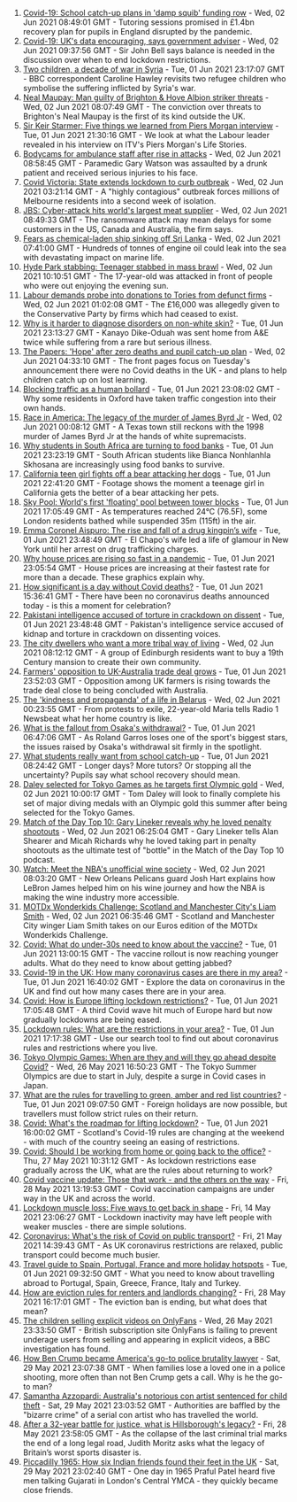 1. [Covid-19: School catch-up plans in 'damp squib' funding row](https://www.bbc.co.uk/news/education-57320450) - Wed, 02 Jun 2021 08:49:01 GMT - Tutoring sessions promised in £1.4bn recovery plan for pupils in England disrupted by the pandemic.
2. [Covid-19: UK's data encouraging, says government adviser](https://www.bbc.co.uk/news/uk-57328138) - Wed, 02 Jun 2021 09:37:56 GMT - Sir John Bell says balance is needed in the discussion over when to end lockdown restrictions.
3. [Two children, a decade of war in Syria](https://www.bbc.co.uk/news/world-middle-east-57288266) - Tue, 01 Jun 2021 23:17:07 GMT - BBC correspondent Caroline Hawley revisits two refugee children who symbolise the suffering inflicted by Syria's war.
4. [Neal Maupay: Man guilty of Brighton & Hove Albion striker threats](https://www.bbc.co.uk/news/uk-england-sussex-57326901) - Wed, 02 Jun 2021 08:07:49 GMT - The conviction over threats to Brighton's Neal Maupay is the first of its kind outside the UK.
5. [Sir Keir Starmer: Five things we learned from Piers Morgan interview](https://www.bbc.co.uk/news/uk-politics-57321990) - Tue, 01 Jun 2021 21:30:16 GMT - We look at what the Labour leader revealed in his interview on ITV's Piers Morgan's Life Stories.
6. [Bodycams for ambulance staff after rise in attacks](https://www.bbc.co.uk/news/health-57318424) - Wed, 02 Jun 2021 08:58:45 GMT - Paramedic Gary Watson was assaulted by a drunk patient and received serious injuries to his face.
7. [Covid Victoria: State extends lockdown to curb outbreak](https://www.bbc.co.uk/news/world-australia-57325513) - Wed, 02 Jun 2021 03:21:14 GMT - A "highly contagious" outbreak forces millions of Melbourne residents into a second week of isolation.
8. [JBS: Cyber-attack hits world's largest meat supplier](https://www.bbc.co.uk/news/world-us-canada-57318965) - Wed, 02 Jun 2021 08:49:33 GMT - The ransomware attack may mean delays for some customers in the US, Canada and Australia, the firm says.
9. [Fears as chemical-laden ship sinking off Sri Lanka](https://www.bbc.co.uk/news/world-asia-57327300) - Wed, 02 Jun 2021 07:41:00 GMT - Hundreds of tonnes of engine oil could leak into the sea with devastating impact on marine life.
10. [Hyde Park stabbing: Teenager stabbed in mass brawl](https://www.bbc.co.uk/news/uk-england-london-57327792) - Wed, 02 Jun 2021 10:10:51 GMT - The 17-year-old was attacked in front of people who were out enjoying the evening sun.
11. [Labour demands probe into donations to Tories from defunct firms](https://www.bbc.co.uk/news/uk-politics-57325474) - Wed, 02 Jun 2021 01:02:08 GMT - The £16,000 was allegedly given to the Conservative Party by firms which had ceased to exist.
12. [Why is it harder to diagnose disorders on non-white skin?](https://www.bbc.co.uk/news/health-57170842) - Tue, 01 Jun 2021 23:13:27 GMT - Kanayo Dike-Oduah was sent home from A&E twice while suffering from a rare but serious illness.
13. [The Papers: 'Hope' after zero deaths and pupil catch-up plan](https://www.bbc.co.uk/news/blogs-the-papers-57325023) - Wed, 02 Jun 2021 04:33:10 GMT - The front pages focus on Tuesday's announcement there were no Covid deaths in the UK - and plans to help children catch up on lost learning.
14. [Blocking traffic as a human bollard](https://www.bbc.co.uk/news/uk-57318104) - Tue, 01 Jun 2021 23:08:02 GMT - Why some residents in Oxford have taken traffic congestion into their own hands.
15. [Race in America: The legacy of the murder of James Byrd Jr](https://www.bbc.co.uk/news/world-us-canada-57285785) - Wed, 02 Jun 2021 00:08:12 GMT - A Texas town still reckons with the 1998 murder of James Byrd Jr at the hands of white supremacists.
16. [Why students in South Africa are turning to food banks](https://www.bbc.co.uk/news/world-africa-57315213) - Tue, 01 Jun 2021 23:23:19 GMT - South African students like Bianca Nonhlanhla Skhosana are increasingly using food banks to survive.
17. [California teen girl fights off a bear attacking her dogs](https://www.bbc.co.uk/news/world-us-canada-57325483) - Tue, 01 Jun 2021 22:41:20 GMT - Footage shows the moment a teenage girl in California gets the better of a bear attacking her pets.
18. [Sky Pool: World's first 'floating' pool between tower blocks](https://www.bbc.co.uk/news/uk-57323305) - Tue, 01 Jun 2021 17:05:49 GMT - As temperatures reached 24°C (76.5F), some London residents bathed while suspended 35m (115ft) in the air.
19. [Emma Coronel Aispuro: The rise and fall of a drug kingpin’s wife](https://www.bbc.co.uk/news/world-us-canada-57285786) - Tue, 01 Jun 2021 23:48:49 GMT - El Chapo's wife led a life of glamour in New York until her arrest on drug trafficking charges.
20. [Why house prices are rising so fast in a pandemic](https://www.bbc.co.uk/news/business-57260261) - Tue, 01 Jun 2021 23:05:54 GMT - House prices are increasing at their fastest rate for more than a decade. These graphics explain why.
21. [How significant is a day without Covid deaths?](https://www.bbc.co.uk/news/health-56604632) - Tue, 01 Jun 2021 15:36:41 GMT - There have been no coronavirus deaths announced today - is this a moment for celebration?
22. [Pakistani intelligence accused of torture in crackdown on dissent](https://www.bbc.co.uk/news/world-asia-57241981) - Tue, 01 Jun 2021 23:48:48 GMT - Pakistan's intelligence service accused of kidnap and torture in crackdown on dissenting voices.
23. [The city dwellers who want a more tribal way of living](https://www.bbc.co.uk/news/uk-scotland-edinburgh-east-fife-57316602) - Wed, 02 Jun 2021 08:12:12 GMT - A group of Edinburgh residents want to buy a 19th Century mansion to create their own community.
24. [Farmers' opposition to UK-Australia trade deal grows](https://www.bbc.co.uk/news/science-environment-57268681) - Tue, 01 Jun 2021 23:52:03 GMT - Opposition among UK farmers is rising towards the trade deal close to being concluded with Australia.
25. [The 'kindness and propaganda' of a life in Belarus](https://www.bbc.co.uk/news/newsbeat-57261580) - Wed, 02 Jun 2021 00:23:55 GMT - From protests to exile, 22-year-old Maria tells Radio 1 Newsbeat what her home country is like.
26. [What is the fallout from Osaka's withdrawal?](https://www.bbc.co.uk/sport/tennis/57311128) - Tue, 01 Jun 2021 06:47:06 GMT - As Roland Garros loses one of the sport's biggest stars, the issues raised by Osaka's withdrawal sit firmly in the spotlight.
27. [What students really want from school catch-up](https://www.bbc.co.uk/news/education-57246697) - Tue, 01 Jun 2021 08:24:42 GMT - Longer days? More tutors? Or stopping all the uncertainty? Pupils say what school recovery should mean.
28. [Daley selected for Tokyo Games as he targets first Olympic gold](https://www.bbc.co.uk/sport/olympics/57327160) - Wed, 02 Jun 2021 10:00:17 GMT - Tom Daley will look to finally complete his set of major diving medals with an Olympic gold this summer after being selected for the Tokyo Games.
29. [Match of the Day Top 10: Gary Lineker reveals why he loved penalty shootouts](https://www.bbc.co.uk/sport/av/football/57290893) - Wed, 02 Jun 2021 06:25:04 GMT - Gary Lineker tells Alan Shearer and Micah Richards why he loved taking part in penalty shootouts as the ultimate test of "bottle" in the Match of the Day Top 10 podcast.
30. [Watch: Meet the NBA's unofficial wine society](https://www.bbc.co.uk/sport/av/57287021) - Wed, 02 Jun 2021 08:03:20 GMT - New Orleans Pelicans guard Josh Hart explains how LeBron James helped him on his wine journey and how the NBA is making the wine industry more accessible.
31. [MOTDx Wonderkids Challenge: Scotland and Manchester City's Liam Smith](https://www.bbc.co.uk/sport/av/football/57324862) - Wed, 02 Jun 2021 06:35:46 GMT - Scotland and Manchester City winger Liam Smith takes on our Euros edition of the MOTDx Wonderkids Challenge.
32. [Covid: What do under-30s need to know about the vaccine?](https://www.bbc.co.uk/news/health-57273875) - Tue, 01 Jun 2021 13:00:15 GMT - The vaccine rollout is now reaching younger adults. What do they need to know about getting jabbed?
33. [Covid-19 in the UK: How many coronavirus cases are there in my area?](https://www.bbc.co.uk/news/uk-51768274) - Tue, 01 Jun 2021 16:40:02 GMT - Explore the data on coronavirus in the UK and find out how many cases there are in your area.
34. [Covid: How is Europe lifting lockdown restrictions?](https://www.bbc.co.uk/news/explainers-53640249) - Tue, 01 Jun 2021 17:05:48 GMT - A third Covid wave hit much of Europe hard but now gradually lockdowns are being eased.
35. [Lockdown rules: What are the restrictions in your area?](https://www.bbc.co.uk/news/uk-54373904) - Tue, 01 Jun 2021 17:17:38 GMT - Use our search tool to find out about coronavirus rules and restrictions where you live.
36. [Tokyo Olympic Games: When are they and will they go ahead despite Covid?](https://www.bbc.co.uk/news/world-asia-57240044) - Wed, 26 May 2021 16:50:23 GMT - The Tokyo Summer Olympics are due to start in July, despite a surge in Covid cases in Japan.
37. [What are the rules for travelling to green, amber and red list countries?](https://www.bbc.co.uk/news/explainers-52544307) - Tue, 01 Jun 2021 09:07:50 GMT - Foreign holidays are now possible, but travellers must follow strict rules on their return.
38. [Covid: What's the roadmap for lifting lockdown?](https://www.bbc.co.uk/news/explainers-52530518) - Tue, 01 Jun 2021 16:00:02 GMT - Scotland's Covid-19 rules are changing at the weekend - with much of the country seeing an easing of restrictions.
39. [Covid: Should I be working from home or going back to the office?](https://www.bbc.co.uk/news/business-52567567) - Thu, 27 May 2021 10:31:12 GMT - As lockdown restrictions ease gradually across the UK, what are the rules about returning to work?
40. [Covid vaccine update: Those that work - and the others on the way](https://www.bbc.co.uk/news/health-51665497) - Fri, 28 May 2021 13:19:53 GMT - Covid vaccination campaigns are under way in the UK and across the world.
41. [Lockdown muscle loss: Five ways to get back in shape](https://www.bbc.co.uk/news/uk-56887390) - Fri, 14 May 2021 23:06:27 GMT - Lockdown inactivity may have left people with weaker muscles - there are simple solutions.
42. [Coronavirus: What's the risk of Covid on public transport?](https://www.bbc.co.uk/news/health-51736185) - Fri, 21 May 2021 14:39:43 GMT - As UK coronavirus restrictions are relaxed, public transport could become much busier.
43. [Travel guide to Spain, Portugal, France and more holiday hotspots](https://www.bbc.co.uk/news/explainers-56997931) - Tue, 01 Jun 2021 09:32:50 GMT - What you need to know about travelling abroad to Portugal, Spain, Greece, France, Italy and Turkey.
44. [How are eviction rules for renters and landlords changing?](https://www.bbc.co.uk/news/explainers-53860154) - Fri, 28 May 2021 16:17:01 GMT - The eviction ban is ending, but what does that mean?
45. [The children selling explicit videos on OnlyFans](https://www.bbc.co.uk/news/uk-57255983) - Wed, 26 May 2021 23:33:50 GMT - British subscription site OnlyFans is failing to prevent underage users from selling and appearing in explicit videos, a BBC investigation has found.
46. [How Ben Crump became America's go-to police brutality lawyer](https://www.bbc.co.uk/news/world-us-canada-57038162) - Sat, 29 May 2021 23:07:38 GMT - When families lose a loved one in a police shooting, more often than not Ben Crump gets a call. Why is he the go-to man?
47. [Samantha Azzopardi: Australia's notorious con artist sentenced for child theft](https://www.bbc.co.uk/news/world-australia-57284621) - Sat, 29 May 2021 23:03:52 GMT - Authorities are baffled by the "bizarre crime" of a serial con artist who has travelled the world.
48. [After a 32-year battle for justice, what is Hillsborough's legacy?](https://www.bbc.co.uk/news/uk-57281398) - Fri, 28 May 2021 23:58:05 GMT - As the collapse of the last criminal trial marks the end of a long legal road, Judith Moritz asks what the legacy of Britain’s worst sports disaster is.
49. [Piccadilly 1965: How six Indian friends found their feet in the UK](https://www.bbc.co.uk/news/stories-57285369) - Sat, 29 May 2021 23:02:40 GMT - One day in 1965 Praful Patel heard five men talking Gujarati in London's Central YMCA - they quickly became close friends.
